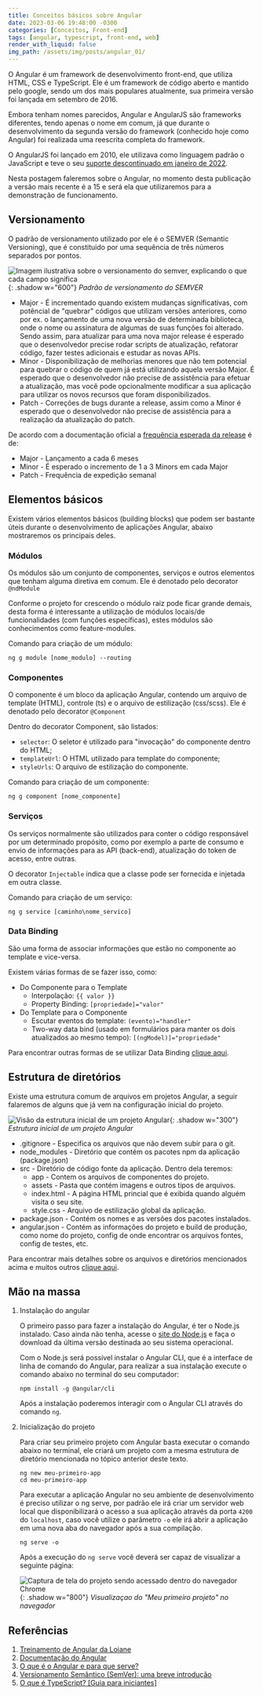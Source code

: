 ```yaml
---
title: Conceitos básicos sobre Angular
date: 2023-03-06 19:48:00 -0300
categories: [Conceitos, Front-end]
tags: [angular, typescript, front-end, web]
render_with_liquid: false
img_path: /assets/img/posts/angular_01/
---
```


O Angular é um framework de desenvolvimento front-end, que utiliza HTML, CSS e TypeScript. Ele é um framework de código aberto e mantido pelo google, sendo um dos mais populares atualmente, sua primeira versão foi lançada em setembro de 2016.

Embora tenham nomes parecidos, Angular e AngularJS são frameworks diferentes, tendo apenas o nome em comum, já que durante o desenvolvimento da segunda versão do framework (conhecido hoje como Angular) foi realizada uma reescrita completa do framework.

O AngularJS foi lançado em 2010, ele utilizava como linguagem padrão o JavaScript e teve o seu [suporte descontinuado em janeiro de 2022](https://blog.angular.io/discontinued-long-term-support-for-angularjs-cc066b82e65a).

Nesta postagem faleremos sobre o Angular, no momento desta publicação a versão mais recente é a 15 e será ela que utilizaremos para a demonstração de funcionamento.

## Versionamento

O padrão de versionamento utilizado por ele é o SEMVER (Semantic Versioning), que é constituido por uma sequência de três números separados por pontos.

![Imagem ilustrativa sobre o versionamento do semver, explicando o que cada campo significa](semver02.png){: .shadow  w="600"}
_Padrão de versionamento do SEMVER_

* Major - É incrementado quando existem mudanças significativas, com potêncial de "quebrar" códigos que utilizam versões anteriores, como por ex. o lançamento de uma nova versão de determinada biblioteca, onde o nome ou assinatura de algumas de suas funções foi alterado. Sendo assim, para atualizar para uma nova major release é esperado que o desenvolvedor precise rodar scripts de atualização, refatorar código, fazer testes adicionais e estudar as novas APIs.
* Minor - Disponibilização de melhorias menores que não tem potencial para quebrar o código de quem já está utilizando aquela versão Major. É esperado que o desenvolvedor não precise de assistência para efetuar a atualização, mas você pode opcionalmente modificar a sua aplicação para utilizar os novos recursos que foram disponibilizados.
* Patch - Correções de bugs durante a release, assim como a Minor é esperado que o desenvolvedor não precise de assistência para a realização da atualização do patch.

De acordo com a documentação oficial a [frequência esperada da release](https://angular.io/guide/releases#release-frequency) é de:

* Major - Lançamento a cada 6 meses
* Minor - É esperado o incremento de 1 a 3 Minors em cada Major
* Patch - Frequência de expedição semanal

## Elementos básicos

Existem vários elementos básicos (building blocks) que podem ser bastante úteis durante o desenvolvimento de aplicações Angular, abaixo mostraremos os principais deles.

### Módulos

Os módulos são um conjunto de componentes, serviços e outros elementos que tenham alguma diretiva em comum. Ele é denotado pelo decorator `@ndModule`

Conforme o projeto for crescendo o módulo raiz pode ficar grande demais, desta forma é interessante a utilização de módulos locais/de funcionalidades (com funções específicas), estes módulos são conhecimentos como feature-modules.

Comando para criação de um módulo:

```console
ng g module [nome_modulo] --routing
```

<!-- Tem mais coisas nas minhas notas do curso -->

### Componentes

O componente é um bloco da aplicação Angular, contendo um arquivo de template (HTML), controle (ts) e o arquivo de estilização (css/scss). Ele é denotado pelo decorator `@Component`

Dentro do decorator Component, são listados:
* `selector`: O seletor é utilizado para "invocação" do componente dentro do HTML;
* `templateUrl`: O HTML utilizado para template do componente;
* `styleUrls`: O arquivo de estilização do componente.

Comando para criação de um componente:

```console
ng g component [nome_componente]
```

### Serviços

Os serviços normalmente são utilizados para conter o código responsável por um determinado propósito, como por exemplo a parte de consumo e envio de informações para as API (back-end), atualização do token de acesso, entre outras.

O decorator `Injectable` indica que a classe pode ser fornecida e injetada em outra classe.


Comando para criação de um serviço:

```console
ng g service [caminho\nome_servico]
```

### Data Binding

São uma forma de associar informações que estão no componente ao template e vice-versa.

Existem várias formas de se fazer isso, como:

* Do Componente para o Template
    * Interpolação: `{{ valor }}`
    * Property Binding: `[propriedade]="valor"`
* Do Template para o Componente
    * Escutar eventos do template: `(evento)="handler"`
    * Two-way data bind (usado em formulários para manter os dois atualizados ao mesmo tempo): `[(ngModel)]="propriedade"`

Para encontrar outras formas de se utilizar Data Binding [clique aqui](https://angular.io/guide/binding-syntax#binding-types-and-targets).

## Estrutura de diretórios

Existe uma estrutura comum de arquivos em projetos Angular, a seguir falaremos de alguns que já vem na configuração inicial do projeto.

![Visão da estrutura inicial de um projeto Angular](estrutura_inicial_prj_angular.png){: .shadow  w="300"}
_Estrutura inicial de um projeto Angular_

* .gitignore - Especifica os arquivos que não devem subir para o git.
* node_modules - Diretório que contém os pacotes npm da aplicação (package.json)
* src - Diretório de código fonte da aplicação. Dentro dela teremos:
    * app - Contem os arquivos de componentes do projeto.
    * assets - Pasta que contém imagens e outros tipos de arquivos.
    * index.html - A página HTML princial que é exibida quando alguém visita o seu site.
    * style.css - Arquivo de estilização global da aplicação.
* package.json - Contém os nomes e as versões dos pacotes instalados.
* angular.json - Contém as informações do projeto e build de produção, como nome do projeto, config de onde encontrar os arquivos fontes, config de testes, etc.

Para encontrar mais detalhes sobre os arquivos e diretórios mencionados acima e muitos outros [clique aqui](https://angular.io/guide/file-structure#workspace-configuration-files).

## Mão na massa

1. Instalação do angular

    O primeiro passo para fazer a instalação do Angular, é ter o Node.js instalado. Caso ainda não tenha, acesse o [site do Node.js](https://nodejs.org/en/) e faça o download da última versão destinada ao seu sistema operacional.

    Com o Node.js será possível instalar o Angular CLI, que é a interface de linha de comando do Angular, para realizar a sua instalação execute o comando abaixo no terminal do seu computador:

    ```console
    npm install -g @angular/cli
    ```
    Após a instalação poderemos interagir com o Angular CLI através do comando `ng`.

2. Inicialização do projeto

    Para criar seu primeiro projeto com Angular basta executar o comando abaixo no terminal, ele criará um projeto com a mesma estrutura de diretório mencionada no tópico anterior deste texto.

    ```console
    ng new meu-primeiro-app
    cd meu-primeiro-app
    ```

    Para executar a aplicação Angular no seu ambiente de desenvolvimento é preciso utilizar o ng serve, por padrão ele irá criar um servidor web local que disponibilizará o acesso a sua aplicação através da porta `4200` do `localhost`, caso você utilize o parâmetro `-o` ele irá abrir a aplicação em uma nova aba do navegador após a sua compilação.

    ```console
    ng serve -o
    ```
    Após a execução do `ng serve` você deverá ser capaz de visualizar a seguinte página:

    ![Captura de tela do projeto sendo acessado dentro do navegador Chrome](meu_primeiro_projeto.png){: .shadow  w="800"}
_Visualizaçao do "Meu primeiro projeto" no navegador_


## Referências

1. [Treinamento de Angular da Loiane](https://loiane.training/continuar-curso/angular)
2. [Documentação do Angular](https://angular.io/)
3. [O que é o Angular e para que serve?](https://www.treinaweb.com.br/blog/o-que-e-o-angular-e-para-que-serve)
4. [Versionamento Semântico (SemVer): uma breve introdução](https://www.alura.com.br/artigos/versionamento-semantico-breve-introducao)
5. [O que é TypeScript? [Guia para iniciantes]](https://tecnoblog.net/responde/o-que-e-typescript-guia-para-iniciantes/)